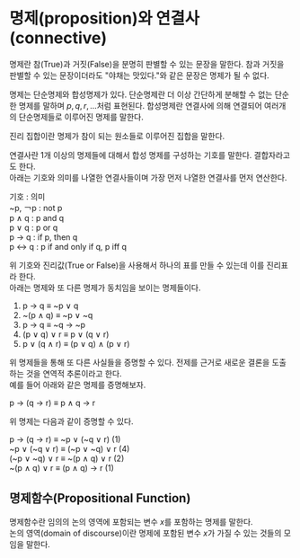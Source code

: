 # 명제(proposition)와 연결사(connective)
명제란 참(True)과 거짓(False)을 분명히 판별할 수 있는 문장을 말한다. 참과 거짓을 판별할 수 있는 문장이더라도 "야채는 맛있다."와 같은 문장은 명제가 될 수 없다.  
  
명제는 단순명제와 합성명제가 있다. 단순명제란 더 이상 간단하게 분해할 수 없는 단순한 명제를 말하며 $p, q, r, ...$처럼 표현된다. 합성명제란 연결사에 의해 연결되어 여러개의 단순명제들로 이루어진 명제를 말한다.  
  
진리 집합이란 명제가 참이 되는 원소들로 이루어진 집합을 말한다.  
  
연결사란 1개 이상의 명제들에 대해서 합성 명제를 구성하는 기호를 말한다. 결합자라고도 한다.  
아래는 기호와 의미를 나열한 연결사들이며 가장 먼저 나열한 연결사를 먼저 연산한다.  
  
기호 : 의미  
~p, ￢p : not p  
p ∧ q : p and q  
p ∨ q : p or q  
p → q : if p, then q  
p ↔ q : p if and only if q, p iff q  
  
위 기호와 진리값(True or False)을 사용해서 하나의 표를 만들 수 있는데 이를 진리표라 한다.  
아래는 명제와 또 다른 명제가 동치임을 보이는 명제들이다.  
  
1. p → q ≡ ~p ∨ q  
2. ~(p ∧ q) ≡ ~p ∨ ~q  
3. p → q ≡ ~q → ~p  
4. (p ∨ q) ∨ r ≡ p ∨ (q ∨ r)  
5. p ∨ (q ∧ r) ≡ (p ∨ q) ∧ (p ∨ r)  
  
위 명제들을 통해 또 다른 사실들을 증명할 수 있다. 전제를 근거로 새로운 결론을 도출하는 것을 연역적 추론이라고 한다.  
예를 들어 아래와 같은 명제를 증명해보자.  
  
p → (q → r) ≡ p ∧ q → r  
  
위 명제는 다음과 같이 증명할 수 있다.  
  
p → (q → r) ≡ ~p ∨ (~q ∨ r)  (1)  
~p ∨ (~q ∨ r) ≡ (~p ∨ ~q) ∨ r  (4)  
(~p ∨ ~q) ∨ r ≡ ~(p ∧ q) ∨ r  (2)  
~(p ∧ q) ∨ r ≡ (p ∧ q) → r  (1)  
## 명제함수(Propositional Function)
명제함수란 임의의 논의 영역에 포함되는 변수 $x$를 포함하는 명제를 말한다.  
논의 영역(domain of discourse)이란 명제에 포함된 변수 $x$가 가질 수 있는 것들의 모임을 말한다.
